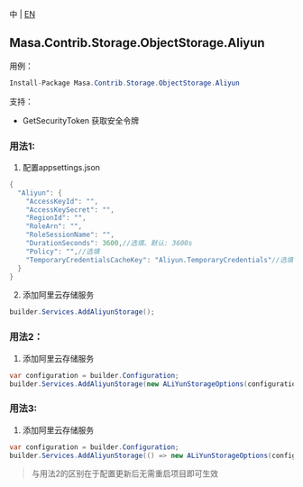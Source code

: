 中 | [EN](README.md)

## Masa.Contrib.Storage.ObjectStorage.Aliyun

用例：

```C#
Install-Package Masa.Contrib.Storage.ObjectStorage.Aliyun
```

支持：
* GetSecurityToken 获取安全令牌

### 用法1:

1. 配置appsettings.json
``` C#
{
  "Aliyun": {
    "AccessKeyId": "",
    "AccessKeySecret": "",
    "RegionId": "",
    "RoleArn": "",
    "RoleSessionName": "",
    "DurationSeconds": 3600,//选填、默认: 3600s
    "Policy": "",//选填
    "TemporaryCredentialsCacheKey": "Aliyun.TemporaryCredentials"//选填、默认: Aliyun.TemporaryCredentials
  }
}
```

2. 添加阿里云存储服务

```C#
builder.Services.AddAliyunStorage();
```

### 用法2：

1. 添加阿里云存储服务

```C#
var configuration = builder.Configuration;
builder.Services.AddAliyunStorage(new ALiYunStorageOptions(configuration["Aliyun:AccessKeyId"], configuration["Aliyun:AccessKeySecret"], configuration["Aliyun:RegionId"], configuration["Aliyun:RoleArn"], configuration["Aliyun:RoleSessionName"]));
```

### 用法3:

1. 添加阿里云存储服务

```C#
var configuration = builder.Configuration;
builder.Services.AddAliyunStorage(() => new ALiYunStorageOptions(configuration["Aliyun:AccessKeyId"], configuration["Aliyun:AccessKeySecret"], configuration["Aliyun:RegionId"], configuration["Aliyun:RoleArn"], configuration["Aliyun:RoleSessionName"]));
```

> 与用法2的区别在于配置更新后无需重启项目即可生效